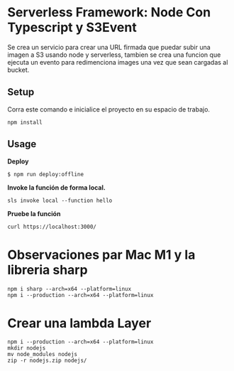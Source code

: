 # Serverless Framework: Node Con Typescript y S3Event

Se crea un servicio para crear una URL firmada que puedar subir una imagen a S3 usando node y serverless, tambien se crea una funcion que ejecuta un evento para redimenciona images una vez que sean cargadas al bucket.


## Setup

Corra este comando e inicialice el proyecto en su espacio de trabajo.

```
npm install
```

## Usage

**Deploy**

```
$ npm run deploy:offline
```

**Invoke la función de forma local.**

```
sls invoke local --function hello
```

**Pruebe la función**

```
curl https://localhost:3000/
```

# Observaciones par Mac M1 y la libreria sharp
```shell
npm i sharp --arch=x64 --platform=linux
npm i --production --arch=x64 --platform=linux
```

# Crear una lambda Layer
```shell
npm i --production --arch=x64 --platform=linux
mkdir nodejs
mv node_modules nodejs
zip -r nodejs.zip nodejs/
```